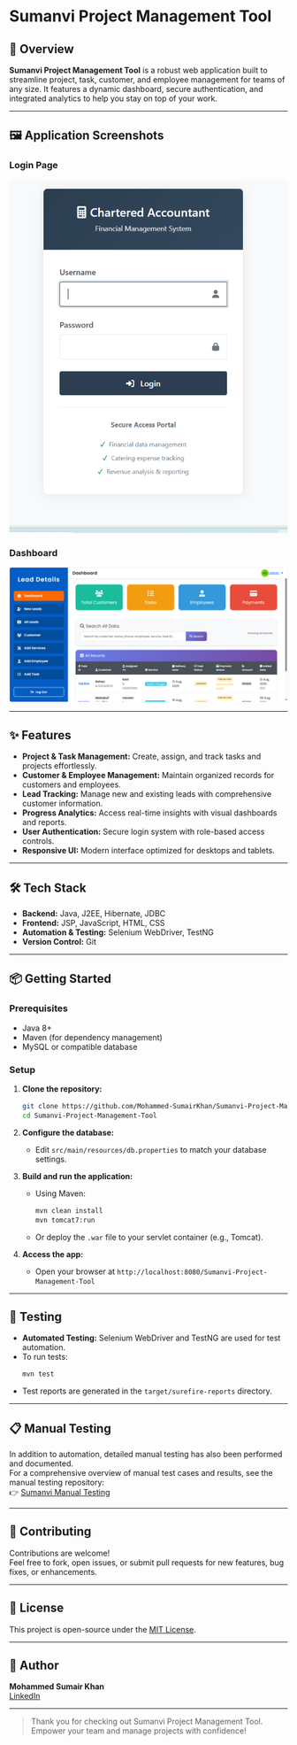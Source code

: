 # Sumanvi Project Management Tool

## 🚀 Overview

**Sumanvi Project Management Tool** is a robust web application built to streamline project, task, customer, and employee management for teams of any size. It features a dynamic dashboard, secure authentication, and integrated analytics to help you stay on top of your work.

---

## 🖼️ Application Screenshots

### Login Page
![Login Page](./screenshots/login.png)

### Dashboard
![Dashboard](./screenshots/dashboard.png)

---

## ✨ Features

- **Project & Task Management:** Create, assign, and track tasks and projects effortlessly.
- **Customer & Employee Management:** Maintain organized records for customers and employees.
- **Lead Tracking:** Manage new and existing leads with comprehensive customer information.
- **Progress Analytics:** Access real-time insights with visual dashboards and reports.
- **User Authentication:** Secure login system with role-based access controls.
- **Responsive UI:** Modern interface optimized for desktops and tablets.

---

## 🛠️ Tech Stack

- **Backend:** Java, J2EE, Hibernate, JDBC
- **Frontend:** JSP, JavaScript, HTML, CSS
- **Automation & Testing:** Selenium WebDriver, TestNG
- **Version Control:** Git

---

## 📦 Getting Started

### Prerequisites

- Java 8+
- Maven (for dependency management)
- MySQL or compatible database

### Setup

1. **Clone the repository:**
   ```sh
   git clone https://github.com/Mohammed-SumairKhan/Sumanvi-Project-Management-Tool.git
   cd Sumanvi-Project-Management-Tool
   ```
2. **Configure the database:**
   - Edit `src/main/resources/db.properties` to match your database settings.

3. **Build and run the application:**
   - Using Maven:
     ```sh
     mvn clean install
     mvn tomcat7:run
     ```
   - Or deploy the `.war` file to your servlet container (e.g., Tomcat).

4. **Access the app:**
   - Open your browser at `http://localhost:8080/Sumanvi-Project-Management-Tool`

---

## 🧪 Testing

- **Automated Testing:** Selenium WebDriver and TestNG are used for test automation.
- To run tests:
  ```sh
  mvn test
  ```
- Test reports are generated in the `target/surefire-reports` directory.

---

## 📋 Manual Testing

In addition to automation, detailed manual testing has also been performed and documented.  
For a comprehensive overview of manual test cases and results, see the manual testing repository:  
👉 [Sumanvi Manual Testing](https://github.com/Mohammed-SumairKhan/sumanvi-manual-testing)

---

## 🤝 Contributing

Contributions are welcome!  
Feel free to fork, open issues, or submit pull requests for new features, bug fixes, or enhancements.

---

## 📄 License

This project is open-source under the [MIT License](LICENSE).

---

## 👤 Author

**Mohammed Sumair Khan**  
[LinkedIn](https://www.linkedin.com/in/mohammed-sumair-khan/)

---

> Thank you for checking out Sumanvi Project Management Tool.  
> Empower your team and manage projects with confidence!
